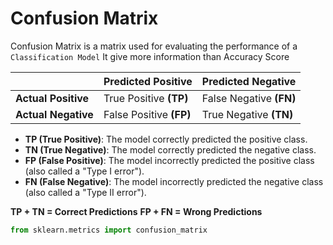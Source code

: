 # Confusion Matrix

Confusion Matrix is a matrix used for evaluating the performance of a `Classification Model`
It give more information than Accuracy Score

|                | Predicted Positive | Predicted Negative |
|----------------|--------------------|--------------------|
| **Actual Positive** | True Positive **(TP)** | False Negative **(FN)** |
| **Actual Negative** | False Positive **(FP)** | True Negative **(TN)** |

- **TP (True Positive)**: The model correctly predicted the positive class.
- **TN (True Negative)**: The model correctly predicted the negative class.
- **FP (False Positive)**: The model incorrectly predicted the positive class (also called a "Type I error").
- **FN (False Negative)**: The model incorrectly predicted the negative class (also called a "Type II error").

**TP + TN = Correct Predictions**
**FP + FN = Wrong Predictions**

```python
from sklearn.metrics import confusion_matrix

```
